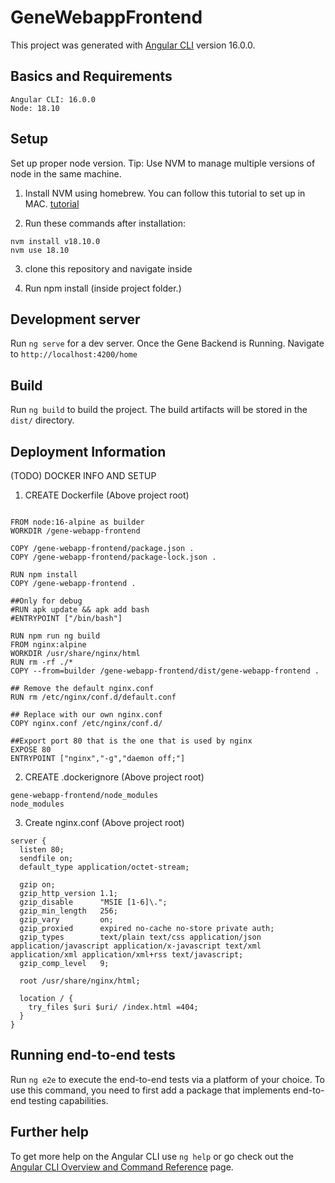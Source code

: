 # GeneWebappFrontend

This project was generated with [Angular CLI](https://github.com/angular/angular-cli) version 16.0.0.

## Basics and Requirements


```
Angular CLI: 16.0.0
Node: 18.10

```
## Setup

Set up proper node version. Tip: Use NVM to manage multiple versions of node in the same machine.

1. Install NVM using homebrew.
You can follow this tutorial to set up in MAC. [tutorial](https://sukiphan.medium.com/how-to-install-nvm-node-version-manager-on-macos-d9fe432cc7db) 

2. Run these commands after installation:

```
nvm install v18.10.0
nvm use 18.10
```

3. clone this repository and navigate inside

4. Run npm install (inside project folder.)


## Development server 

Run `ng serve` for a dev server. Once the Gene Backend is Running.
Navigate to `http://localhost:4200/home`

## Build

Run `ng build` to build the project. The build artifacts will be stored in the `dist/` directory.

## Deployment Information

(TODO) DOCKER INFO AND SETUP

1. CREATE Dockerfile (Above project root)

```

FROM node:16-alpine as builder
WORKDIR /gene-webapp-frontend

COPY /gene-webapp-frontend/package.json .
COPY /gene-webapp-frontend/package-lock.json .

RUN npm install
COPY /gene-webapp-frontend .

##Only for debug
#RUN apk update && apk add bash
#ENTRYPOINT ["/bin/bash"]

RUN npm run ng build
FROM nginx:alpine
WORKDIR /usr/share/nginx/html
RUN rm -rf ./*
COPY --from=builder /gene-webapp-frontend/dist/gene-webapp-frontend .

## Remove the default nginx.conf
RUN rm /etc/nginx/conf.d/default.conf

## Replace with our own nginx.conf
COPY nginx.conf /etc/nginx/conf.d/

##Export port 80 that is the one that is used by nginx
EXPOSE 80
ENTRYPOINT ["nginx","-g","daemon off;"]

```

2. CREATE .dockerignore (Above project root)
```
gene-webapp-frontend/node_modules
node_modules
```

3. Create nginx.conf (Above project root)
```
server {
  listen 80;
  sendfile on;
  default_type application/octet-stream;

  gzip on;
  gzip_http_version 1.1;
  gzip_disable      "MSIE [1-6]\.";
  gzip_min_length   256;
  gzip_vary         on;
  gzip_proxied      expired no-cache no-store private auth;
  gzip_types        text/plain text/css application/json application/javascript application/x-javascript text/xml application/xml application/xml+rss text/javascript;
  gzip_comp_level   9;

  root /usr/share/nginx/html;

  location / {
    try_files $uri $uri/ /index.html =404;
  }
}
```

## Running end-to-end tests

Run `ng e2e` to execute the end-to-end tests via a platform of your choice. To use this command, you need to first add a package that implements end-to-end testing capabilities.

## Further help

To get more help on the Angular CLI use `ng help` or go check out the [Angular CLI Overview and Command Reference](https://angular.io/cli) page.
